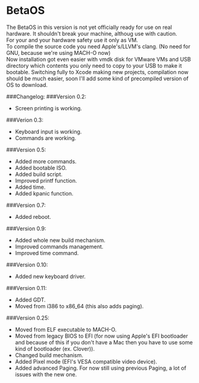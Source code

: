 # BetaOS
The BetaOS in this version is not yet officially ready for use on real hardware. It shouldn't break your machine, althoug use with caution.<br />
For your and your hardware safety use it only as VM.<br />
To compile the source code you need Apple's/LLVM's clang. (No need for GNU, because we're using MACH-O now)<br />
Now installation got even easier with vmdk disk for VMware VMs and USB directory which contents you only need to copy to your USB to make it bootable.
Switching fully to Xcode making new projects, compilation now should be much easier, soon I'll add some kind of precompiled version of OS to download.

###Changelog:
###Version 0.2:
* Screen printing is working.

###Verion 0.3:
* Keyboard input is working.
* Commands are working.

###Version 0.5:
* Added more commands.
* Added bootable ISO.
* Added build script.
* Improved printf function.
* Added time.
* Added kpanic function.

###Version 0.7:
* Added reboot.

###Version 0.9:
* Added whole new build mechanism.
* Improved commands management.
* Improved time command.

###Version 0.10:
* Added new keyboard driver.

###Version 0.11:
* Added GDT.
* Moved from i386 to x86_64 (this also adds paging).

###Version 0.25:
* Moved from ELF executable to MACH-O.
* Moved from legacy BIOS to EFI (for now using Apple's EFI bootloader and because of this if you don't have a Mac then you have to use some kind of bootloader (ex. Clover)).
* Changed build mechanism.
* Added Pixel mode (EFI's VESA compatible video device).
* Added advanced Paging. For now still using previous Paging, a lot of issues with the new one.
